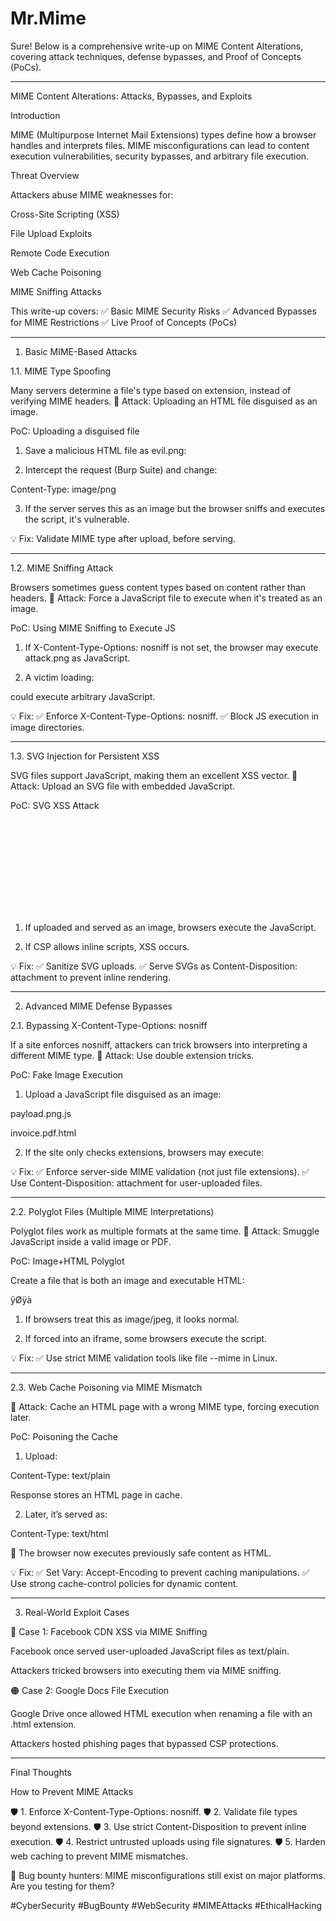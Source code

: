 # Mr.Mime

Sure! Below is a comprehensive write-up on MIME Content Alterations, covering attack techniques, defense bypasses, and Proof of Concepts (PoCs).


---

MIME Content Alterations: Attacks, Bypasses, and Exploits

Introduction

MIME (Multipurpose Internet Mail Extensions) types define how a browser handles and interprets files. MIME misconfigurations can lead to content execution vulnerabilities, security bypasses, and arbitrary file execution.

Threat Overview

Attackers abuse MIME weaknesses for:

Cross-Site Scripting (XSS)

File Upload Exploits

Remote Code Execution

Web Cache Poisoning

MIME Sniffing Attacks


This write-up covers: ✅ Basic MIME Security Risks
✅ Advanced Bypasses for MIME Restrictions
✅ Live Proof of Concepts (PoCs)


---

1. Basic MIME-Based Attacks

1.1. MIME Type Spoofing

Many servers determine a file's type based on extension, instead of verifying MIME headers.
🚀 Attack: Uploading an HTML file disguised as an image.

PoC: Uploading a disguised file

1. Save a malicious HTML file as evil.png:

<!-- Filename: evil.png -->
<script>alert('XSS Attack!');</script>


2. Intercept the request (Burp Suite) and change:

Content-Type: image/png


3. If the server serves this as an image but the browser sniffs and executes the script, it's vulnerable.



💡 Fix: Validate MIME type after upload, before serving.


---

1.2. MIME Sniffing Attack

Browsers sometimes guess content types based on content rather than headers.
🚀 Attack: Force a JavaScript file to execute when it's treated as an image.

PoC: Using MIME Sniffing to Execute JS

<!-- Saved as attack.png -->
<script>alert('MIME Sniffing Exploit!');</script>

1. If X-Content-Type-Options: nosniff is not set, the browser may execute attack.png as JavaScript.


2. A victim loading:

<script src="https://vulnerable.com/uploads/attack.png"></script>

could execute arbitrary JavaScript.



💡 Fix:
✅ Enforce X-Content-Type-Options: nosniff.
✅ Block JS execution in image directories.


---

1.3. SVG Injection for Persistent XSS

SVG files support JavaScript, making them an excellent XSS vector.
🚀 Attack: Upload an SVG file with embedded JavaScript.

PoC: SVG XSS Attack

<svg xmlns="http://www.w3.org/2000/svg">
  <script>alert('XSS via SVG!');</script>
</svg>

1. If uploaded and served as an image, browsers execute the JavaScript.


2. If CSP allows inline scripts, XSS occurs.



💡 Fix:
✅ Sanitize SVG uploads.
✅ Serve SVGs as Content-Disposition: attachment to prevent inline rendering.


---

2. Advanced MIME Defense Bypasses

2.1. Bypassing X-Content-Type-Options: nosniff

If a site enforces nosniff, attackers can trick browsers into interpreting a different MIME type.
🚀 Attack: Use double extension tricks.

PoC: Fake Image Execution

1. Upload a JavaScript file disguised as an image:

payload.png.js

invoice.pdf.html



2. If the site only checks extensions, browsers may execute:

<script src="https://target.com/uploads/payload.png"></script>



💡 Fix:
✅ Enforce server-side MIME validation (not just file extensions).
✅ Use Content-Disposition: attachment for user-uploaded files.


---

2.2. Polyglot Files (Multiple MIME Interpretations)

Polyglot files work as multiple formats at the same time.
🚀 Attack: Smuggle JavaScript inside a valid image or PDF.

PoC: Image+HTML Polyglot

Create a file that is both an image and executable HTML:

ÿØÿà   <!-- JPG Header -->
<script>alert('Polyglot Attack!');</script>

1. If browsers treat this as image/jpeg, it looks normal.


2. If forced into an iframe, some browsers execute the script.



💡 Fix:
✅ Use strict MIME validation tools like file --mime in Linux.


---

2.3. Web Cache Poisoning via MIME Mismatch

🚀 Attack: Cache an HTML page with a wrong MIME type, forcing execution later.

PoC: Poisoning the Cache

1. Upload:

Content-Type: text/plain

Response stores an HTML page in cache.



2. Later, it’s served as:

Content-Type: text/html

🚨 The browser now executes previously safe content as HTML.



💡 Fix:
✅ Set Vary: Accept-Encoding to prevent caching manipulations.
✅ Use strong cache-control policies for dynamic content.


---

3. Real-World Exploit Cases

🔴 Case 1: Facebook CDN XSS via MIME Sniffing

Facebook once served user-uploaded JavaScript files as text/plain.

Attackers tricked browsers into executing them via MIME sniffing.


🟠 Case 2: Google Docs File Execution

Google Drive once allowed HTML execution when renaming a file with an .html extension.

Attackers hosted phishing pages that bypassed CSP protections.



---

Final Thoughts

How to Prevent MIME Attacks

🛡️ 1. Enforce X-Content-Type-Options: nosniff.
🛡️ 2. Validate file types beyond extensions.
🛡️ 3. Use strict Content-Disposition to prevent inline execution.
🛡️ 4. Restrict untrusted uploads using file signatures.
🛡️ 5. Harden web caching to prevent MIME mismatches.

🚀 Bug bounty hunters: MIME misconfigurations still exist on major platforms.
Are you testing for them?

#CyberSecurity #BugBounty #WebSecurity #MIMEAttacks #EthicalHacking
